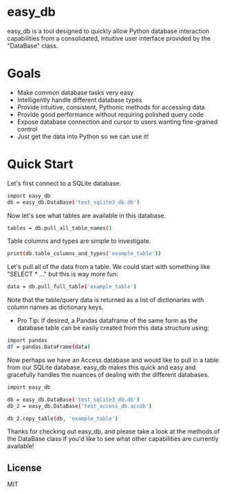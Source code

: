 # easy_db

easy_db is a tool designed to quickly allow Python database interaction capabilities from a consolidated, intuitive user interface provided by the "DataBase" class.

# Goals

 - Make common database tasks very easy
 - Intelligently handle different database types
 - Provide intuitive, consistent, Pythonic methods for accessing data
 - Provide good performance without requiring polished query code
 - Expose database connection and cursor to users wanting fine-grained control
 - Just get the data into Python so we can use it!

# Quick Start

Let's first connect to a SQLite database.
```sh
import easy_db
db = easy_db.DataBase('test_sqlite3_db.db')
```

Now let's see what tables are available in this database.
```sh
tables = db.pull_all_table_names()
```

Table columns and types are simple to investigate.
```sh
print(db.table_columns_and_types('example_table'))
```

Let's pull all of the data from a table.  We could start with something like "SELECT * ..." but this is way more fun:
```sh
data = db.pull_full_table('example_table')
```

Note that the table/query data is returned as a list of dictionaries with column names as dictionary keys.

 - Pro Tip:  If desired, a Pandas dataframe of the same form as the database table can be easily created from this data structure using:
```sh
import pandas
df = pandas.DataFrame(data)
```


Now perhaps we have an Access database and would like to pull in a table from our SQLite database.  easy_db makes this quick and easy and gracefully handles the nuances of dealing with the different databases.
```sh
import easy_db

db = easy_db.DataBase('test_sqlite3_db.db')
db_2 = easy_db.DataBase('test_access_db.accdb')

db_2.copy_table(db, 'example_table')
```

Thanks for checking out easy_db, and please take a look at the methods of the DataBase class if you'd like to see what other capabilities are currently available!


License
----
MIT
